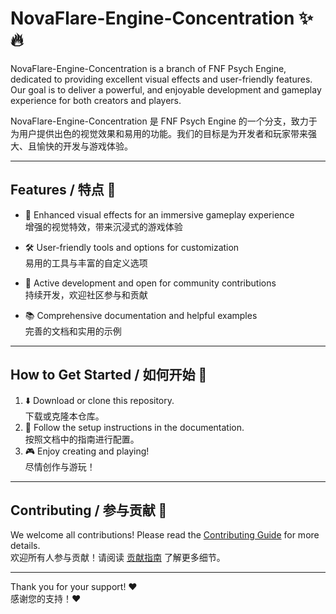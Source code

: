 # NovaFlare-Engine-Concentration ✨🔥

NovaFlare-Engine-Concentration is a branch of FNF Psych Engine, dedicated to providing excellent visual effects and user-friendly features. Our goal is to deliver a powerful,  and enjoyable development and gameplay experience for both creators and players.  

NovaFlare-Engine-Concentration 是 FNF Psych Engine 的一个分支，致力于为用户提供出色的视觉效果和易用的功能。我们的目标是为开发者和玩家带来强大、且愉快的开发与游戏体验。

---

## Features / 特点 🌟

- 🎨 Enhanced visual effects for an immersive gameplay experience  
  增强的视觉特效，带来沉浸式的游戏体验

- 🛠️ User-friendly tools and options for customization  
  易用的工具与丰富的自定义选项

- 🚀 Active development and open for community contributions  
  持续开发，欢迎社区参与和贡献

- 📚 Comprehensive documentation and helpful examples  
  完善的文档和实用的示例

---

## How to Get Started / 如何开始 🏁

1. ⬇️ Download or clone this repository.  
   下载或克隆本仓库。
2. 📖 Follow the setup instructions in the documentation.  
   按照文档中的指南进行配置。
3. 🎮 Enjoy creating and playing!  
   尽情创作与游玩！

---

## Contributing / 参与贡献 🤝

We welcome all contributions! Please read the [Contributing Guide](CONTRIBUTING.md) for more details.  
欢迎所有人参与贡献！请阅读 [贡献指南](CONTRIBUTING.md) 了解更多细节。

---

Thank you for your support! ❤️  
感谢您的支持！❤️
